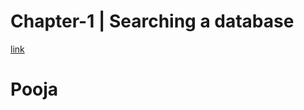 # Chapter-1 | Searching a database
[link](https://www.ncbi.nlm.nih.gov/books/NBK25500/#chapter1.Searching_a_Database)

# Pooja

